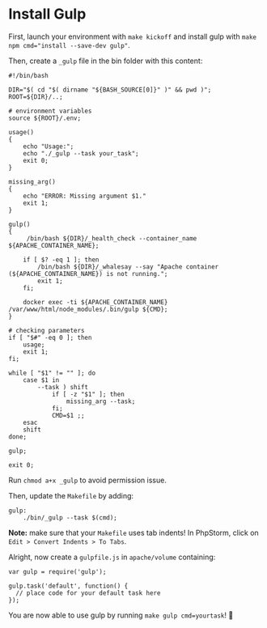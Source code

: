 # Install Gulp

First, launch your environment with `make kickoff` and install gulp with `make npm cmd="install --save-dev gulp"`.

Then, create a `_gulp` file in the bin folder with this content:

```
#!/bin/bash

DIR="$( cd "$( dirname "${BASH_SOURCE[0]}" )" && pwd )";
ROOT=${DIR}/..;

# environment variables
source ${ROOT}/.env;

usage()
{
    echo "Usage:";
    echo "./_gulp --task your_task";
    exit 0;
}

missing_arg()
{
    echo "ERROR: Missing argument $1."
    exit 1;
}

gulp()
{
     /bin/bash ${DIR}/_health_check --container_name ${APACHE_CONTAINER_NAME};

    if [ $? -eq 1 ]; then
        /bin/bash ${DIR}/_whalesay --say "Apache container (${APACHE_CONTAINER_NAME}) is not running.";
        exit 1;
    fi;

    docker exec -ti ${APACHE_CONTAINER_NAME} /var/www/html/node_modules/.bin/gulp ${CMD};
}

# checking parameters
if [ "$#" -eq 0 ]; then
    usage;
    exit 1;
fi;

while [ "$1" != "" ]; do
    case $1 in
        --task ) shift
            if [ -z "$1" ]; then
                missing_arg --task;
            fi;
            CMD=$1 ;;
    esac
    shift
done;

gulp;

exit 0;
```

Run `chmod a+x _gulp` to avoid permission issue.

Then, update the `Makefile` by adding:

```
gulp:
	./bin/_gulp --task $(cmd);
```

**Note:** make sure that your `Makefile` uses tab indents! In PhpStorm, click on `Edit > Convert Indents > To Tabs`.

Alright, now create a `gulpfile.js` in `apache/volume` containing:

```
var gulp = require('gulp');

gulp.task('default', function() {
  // place code for your default task here
});
```

You are now able to use gulp by running `make gulp cmd=yourtask`! :metal:
